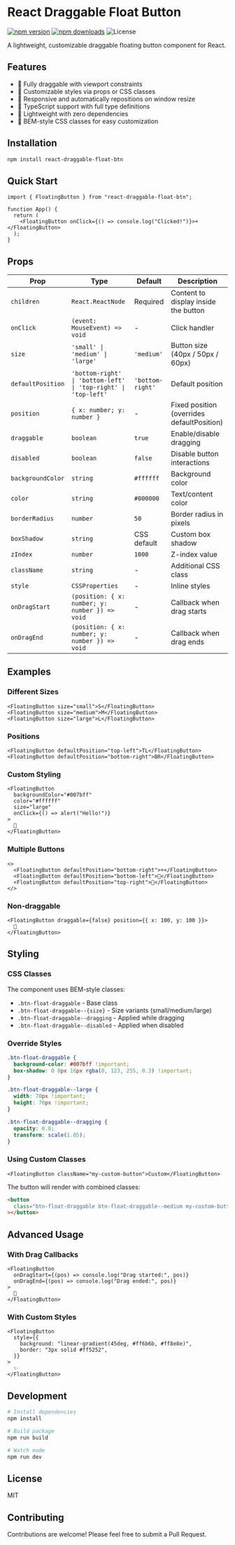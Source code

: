 # React Draggable Float Button

[![npm version](https://img.shields.io/npm/v/react-draggable-float-btn)](https://www.npmjs.com/package/react-draggable-float-btn)
[![npm downloads](https://img.shields.io/npm/dm/react-draggable-float-btn)](https://www.npmjs.com/package/react-draggable-float-btn)
![License](https://img.shields.io/npm/l/react-draggable-float-btn)

A lightweight, customizable draggable floating button component for React.

## Features

- 🎯 Fully draggable with viewport constraints
- 🎨 Customizable styles via props or CSS classes
- 📱 Responsive and automatically repositions on window resize
- 🎪 TypeScript support with full type definitions
- 🚀 Lightweight with zero dependencies
- 💅 BEM-style CSS classes for easy customization

## Installation

```bash
npm install react-draggable-float-btn
```

## Quick Start

```tsx
import { FloatingButton } from "react-draggable-float-btn";

function App() {
  return (
    <FloatingButton onClick={() => console.log("Clicked!")}>+</FloatingButton>
  );
}
```

## Props

| Prop              | Type                                                           | Default          | Description                                |
| ----------------- | -------------------------------------------------------------- | ---------------- | ------------------------------------------ |
| `children`        | `React.ReactNode`                                              | Required         | Content to display inside the button       |
| `onClick`         | `(event: MouseEvent) => void`                                  | -                | Click handler                              |
| `size`            | `'small' \| 'medium' \| 'large'`                               | `'medium'`       | Button size (40px / 50px / 60px)           |
| `defaultPosition` | `'bottom-right' \| 'bottom-left' \| 'top-right' \| 'top-left'` | `'bottom-right'` | Default position                           |
| `position`        | `{ x: number; y: number }`                                     | -                | Fixed position (overrides defaultPosition) |
| `draggable`       | `boolean`                                                      | `true`           | Enable/disable dragging                    |
| `disabled`        | `boolean`                                                      | `false`          | Disable button interactions                |
| `backgroundColor` | `string`                                                       | `#ffffff`        | Background color                           |
| `color`           | `string`                                                       | `#000000`        | Text/content color                         |
| `borderRadius`    | `number`                                                       | `50`             | Border radius in pixels                    |
| `boxShadow`       | `string`                                                       | CSS default      | Custom box shadow                          |
| `zIndex`          | `number`                                                       | `1000`           | Z-index value                              |
| `className`       | `string`                                                       | -                | Additional CSS class                       |
| `style`           | `CSSProperties`                                                | -                | Inline styles                              |
| `onDragStart`     | `(position: { x: number; y: number }) => void`                 | -                | Callback when drag starts                  |
| `onDragEnd`       | `(position: { x: number; y: number }) => void`                 | -                | Callback when drag ends                    |

## Examples

### Different Sizes

```tsx
<FloatingButton size="small">S</FloatingButton>
<FloatingButton size="medium">M</FloatingButton>
<FloatingButton size="large">L</FloatingButton>
```

### Positions

```tsx
<FloatingButton defaultPosition="top-left">TL</FloatingButton>
<FloatingButton defaultPosition="bottom-right">BR</FloatingButton>
```

### Custom Styling

```tsx
<FloatingButton
  backgroundColor="#007bff"
  color="#ffffff"
  size="large"
  onClick={() => alert("Hello!")}
>
  💬
</FloatingButton>
```

### Multiple Buttons

```tsx
<>
  <FloatingButton defaultPosition="bottom-right">+</FloatingButton>
  <FloatingButton defaultPosition="bottom-left">💬</FloatingButton>
  <FloatingButton defaultPosition="top-right">🔔</FloatingButton>
</>
```

### Non-draggable

```tsx
<FloatingButton draggable={false} position={{ x: 100, y: 100 }}>
  📌
</FloatingButton>
```

## Styling

### CSS Classes

The component uses BEM-style classes:

- `.btn-float-draggable` - Base class
- `.btn-float-draggable--{size}` - Size variants (small/medium/large)
- `.btn-float-draggable--dragging` - Applied while dragging
- `.btn-float-draggable--disabled` - Applied when disabled

### Override Styles

```css
.btn-float-draggable {
  background-color: #007bff !important;
  box-shadow: 0 8px 16px rgba(0, 123, 255, 0.3) !important;
}

.btn-float-draggable--large {
  width: 70px !important;
  height: 70px !important;
}

.btn-float-draggable--dragging {
  opacity: 0.8;
  transform: scale(1.05);
}
```

### Using Custom Classes

```tsx
<FloatingButton className="my-custom-button">Custom</FloatingButton>
```

The button will render with combined classes:

```html
<button
  class="btn-float-draggable btn-float-draggable--medium my-custom-button"
></button>
```

## Advanced Usage

### With Drag Callbacks

```tsx
<FloatingButton
  onDragStart={(pos) => console.log("Drag started:", pos)}
  onDragEnd={(pos) => console.log("Drag ended:", pos)}
>
  📍
</FloatingButton>
```

### With Custom Styles

```tsx
<FloatingButton
  style={{
    background: "linear-gradient(45deg, #ff6b6b, #ff8e8e)",
    border: "3px solid #ff5252",
  }}
>
  ✨
</FloatingButton>
```

## Development

```bash
# Install dependencies
npm install

# Build package
npm run build

# Watch mode
npm run dev
```

## License

MIT

## Contributing

Contributions are welcome! Please feel free to submit a Pull Request.
